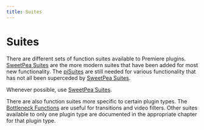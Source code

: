 ```yaml
---
title: Suites
---
```

# Suites

There are different sets of function suites available to Premiere plugins. [SweetPea Suites](../sweetpea-suites) are the more modern suites that have been added for most new functionality. The [piSuites](../legacy-callback-suites#pisuites) are still needed for various functionality that has not all been superceded by [SweetPea Suites](../sweetpea-suites).

Whenever possible, use [SweetPea Suites](../sweetpea-suites).

There are also function suites more specific to certain plugin types. The [Bottleneck Functions](../legacy-callback-suites#bottleneck-functions) are useful for transitions and video filters. Other suites available to only one plugin type are documented in the appropriate chapter for that plugin type.
